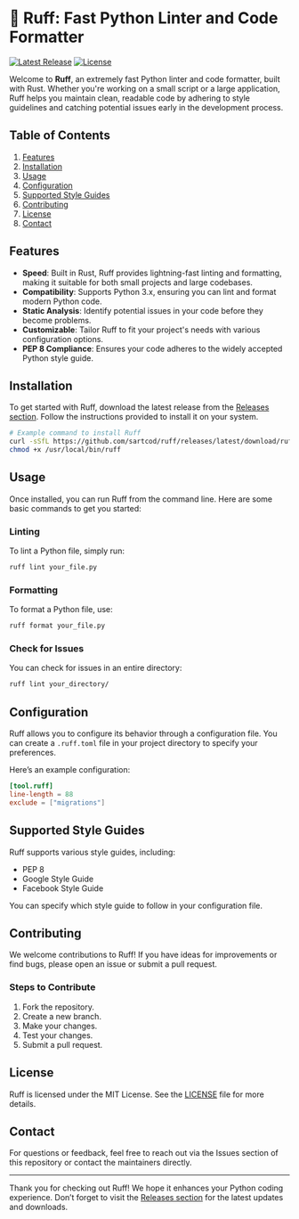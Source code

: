 # 🚀 Ruff: Fast Python Linter and Code Formatter

[![Latest Release](https://img.shields.io/github/v/release/sartcod/ruff?style=flat-square)](https://github.com/sartcod/ruff/releases) 
[![License](https://img.shields.io/github/license/sartcod/ruff?style=flat-square)](https://github.com/sartcod/ruff/blob/main/LICENSE)

Welcome to **Ruff**, an extremely fast Python linter and code formatter, built with Rust. Whether you're working on a small script or a large application, Ruff helps you maintain clean, readable code by adhering to style guidelines and catching potential issues early in the development process.

## Table of Contents

1. [Features](#features)
2. [Installation](#installation)
3. [Usage](#usage)
4. [Configuration](#configuration)
5. [Supported Style Guides](#supported-style-guides)
6. [Contributing](#contributing)
7. [License](#license)
8. [Contact](#contact)

## Features

- **Speed**: Built in Rust, Ruff provides lightning-fast linting and formatting, making it suitable for both small projects and large codebases.
- **Compatibility**: Supports Python 3.x, ensuring you can lint and format modern Python code.
- **Static Analysis**: Identify potential issues in your code before they become problems.
- **Customizable**: Tailor Ruff to fit your project's needs with various configuration options.
- **PEP 8 Compliance**: Ensures your code adheres to the widely accepted Python style guide.

## Installation

To get started with Ruff, download the latest release from the [Releases section](https://github.com/sartcod/ruff/releases). Follow the instructions provided to install it on your system.

```bash
# Example command to install Ruff
curl -sSfL https://github.com/sartcod/ruff/releases/latest/download/ruff -o /usr/local/bin/ruff
chmod +x /usr/local/bin/ruff
```

## Usage

Once installed, you can run Ruff from the command line. Here are some basic commands to get you started:

### Linting

To lint a Python file, simply run:

```bash
ruff lint your_file.py
```

### Formatting

To format a Python file, use:

```bash
ruff format your_file.py
```

### Check for Issues

You can check for issues in an entire directory:

```bash
ruff lint your_directory/
```

## Configuration

Ruff allows you to configure its behavior through a configuration file. You can create a `.ruff.toml` file in your project directory to specify your preferences.

Here’s an example configuration:

```toml
[tool.ruff]
line-length = 88
exclude = ["migrations"]
```

## Supported Style Guides

Ruff supports various style guides, including:

- PEP 8
- Google Style Guide
- Facebook Style Guide

You can specify which style guide to follow in your configuration file.

## Contributing

We welcome contributions to Ruff! If you have ideas for improvements or find bugs, please open an issue or submit a pull request. 

### Steps to Contribute

1. Fork the repository.
2. Create a new branch.
3. Make your changes.
4. Test your changes.
5. Submit a pull request.

## License

Ruff is licensed under the MIT License. See the [LICENSE](https://github.com/sartcod/ruff/blob/main/LICENSE) file for more details.

## Contact

For questions or feedback, feel free to reach out via the Issues section of this repository or contact the maintainers directly.

---

Thank you for checking out Ruff! We hope it enhances your Python coding experience. Don’t forget to visit the [Releases section](https://github.com/sartcod/ruff/releases) for the latest updates and downloads.